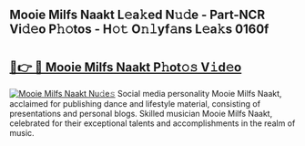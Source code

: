 ## Mooie Milfs Naakt L𝚎a𝚔ed N𝚞𝚍e - Part-NCR Vi𝚍𝚎o P𝚑𝚘tos - H𝚘𝚝 O𝚗𝚕yf𝚊ns L𝚎a𝚔s 0160f

# <h2><a href="http://kfafkh.oniu.top/?m=Mooie+Milfs+Naakt">🔗👉 🔴 Mooie Milfs Naakt P𝚑ot𝚘𝚜 V𝚒d𝚎o</a></h2>

[![Mooie Milfs Naakt Nu𝚍e𝚜](https://i.imgur.com/0qMVB7G.gif)](http://kfafkh.oniu.top/?m=Mooie+Milfs+Naakt)
Social media personality Mooie Milfs Naakt, acclaimed for publishing dance and lifestyle material, consisting of presentations and personal blogs. Skilled musician Mooie Milfs Naakt, celebrated for their exceptional talents and accomplishments in the realm of music.  
